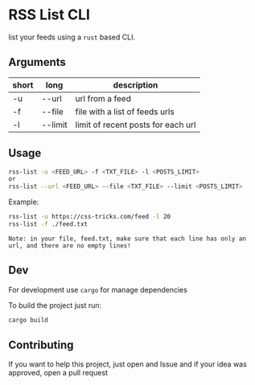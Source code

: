 # RSS List CLI
list your feeds using a `rust` based CLI.

## Arguments

| short | long | description |
|-------|------|-------------|
| -u    |--url | url from a feed |
| -f    |--file| file with a list of feeds urls|
| -l    |--limit| limit of recent posts for each url|

## Usage
```bash
rss-list -u <FEED_URL> -f <TXT_FILE> -l <POSTS_LIMIT>
or
rss-list --url <FEED_URL> --file <TXT_FILE> --limit <POSTS_LIMIT>
```

Example:

```bash
rss-list -u https://css-tricks.com/feed -l 20
rss-list -f ./feed.txt 
```

`Note: in your file, feed.txt, make sure that each line has only an url, and there are no empty lines!`


## Dev

For development use `cargo` for manage dependencies

To build the project just run:
```bash
cargo build
```

## Contributing 

If you want to help this project, just open and Issue and if your idea was approved, open a pull request

